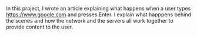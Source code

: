 In this project, I wrote an article explaining what happens when a user types https://www.google.com and presses Enter. I explain what happpens behind the scenes and how the network and the servers all work together to provide content to the user.
